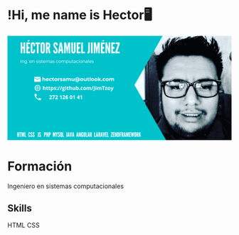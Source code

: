 # !Hi, me name is Hector🖥️
![me](https://raw.githubusercontent.com/JimTzoy/JimTzoy/main/HECTOR%20SAMUEL%20(1).png)
# Formación
Ingeniero en sistemas computacionales
## Skills
 HTML
 CSS
